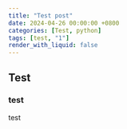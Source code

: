 ```yaml
---
title: "Test post"
date: 2024-04-26 00:00:00 +0800
categories: [Test, python]
tags: [test, "1"]
render_with_liquid: false
---
```


## Test
### test
test